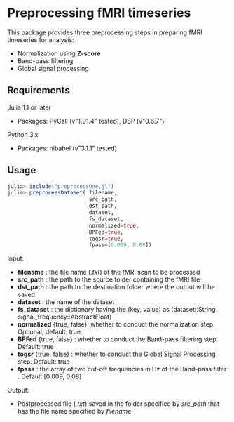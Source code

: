 # Preprocessing fMRI timeseries

This package provides three preprocessing steps in preparing fMRI timeseries for analysis:
- Normalization using **Z-score**
- Band-pass filtering
- Global signal processing

## Requirements
Julia 1.1 or later
- Packages: PyCall (v"1.91.4" tested), DSP (v"0.6.7")

Python 3.x
- Packages: nibabel (v"3.1.1" tested)

## Usage

```julia
julia> include("preprocessOne.jl")
julia> preprocessDataset( filename, 
                          src_path, 
                          dst_path, 
                          dataset, 
                          fs_dataset, 
                          normalized=true, 
                          BPFed=true, 
                          togsr=true, 
                          fpass=[0.009, 0.08])

```

Input:
- **filename** : the file name (*.txt*) of the fMRI scan to be processed
- **src_path** : the path to the source folder containing the fMRI file
- **dst_path** : the path to the destination folder where the output will be saved
- **dataset** : the name of the dataset
- **fs_dataset** : the dictionary having the (key, value) as (dataset::String, signal_frequency::AbstractFloat)
- **normalized** {true, false}: whether to conduct the normalization step. Optional, default: true
- **BPFed** {true, false} : whether to conduct the Band-pass filtering step. Default: true
- **togsr** {true, false} : whether to conduct the Global Signal Processing step. Default: true
- **fpass** : the array of two cut-off frequencies in Hz of the Band-pass filter . Default [0.009, 0.08]  

Output:
- Postprocessed file (*.txt*) saved in the folder specified by *src_path* that has the file name specified by *filename*

